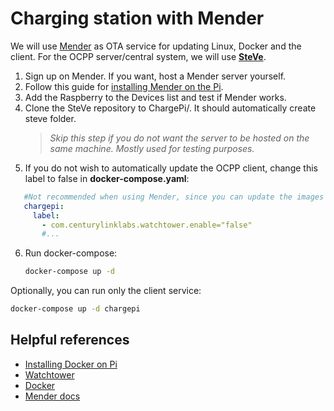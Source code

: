 # Charging station with Mender

We will use [Mender](https://mender.io/) as OTA service for updating Linux, Docker and the client. For the OCPP
server/central system, we will use **[SteVe](https://github.com/RWTH-i5-IDSG/steve)**.

1. Sign up on Mender. If you want, host a Mender server yourself.
2. Follow this guide
   for [installing Mender on the Pi](https://docs.mender.io/get-started/preparation/prepare-a-raspberry-pi-device).
3. Add the Raspberry to the Devices list and test if Mender works.
4. Clone the SteVe repository to ChargePi/. It should automatically create steve folder.
   > *Skip this step if you do not want the server to be hosted on the same machine. Mostly used for testing purposes.*
5. If you do not wish to automatically update the OCPP client, change this label to false in **docker-compose.yaml**:

```yaml
   #Not recommended when using Mender, since you can update the images with Mender.
   chargepi:
     label:
       - com.centurylinklabs.watchtower.enable="false"
       #...
```

6. Run docker-compose:

   ```bash
   docker-compose up -d
   ```

Optionally, you can run only the client service:

  ```bash
  docker-compose up -d chargepi
  ```

## Helpful references

- [Installing Docker on Pi](https://www.docker.com/blog/happy-pi-day-docker-raspberry-pi/)
- [Watchtower](https://github.com/containrrr/watchtower)
- [Docker](https://docs.docker.com/)
- [Mender docs](https://docs.mender.io/get-started/preparation/prepare-a-raspberry-pi-device)